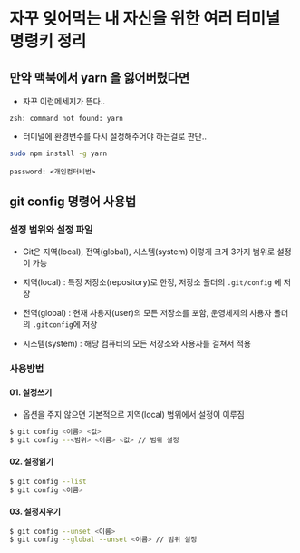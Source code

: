 # 자꾸 잊어먹는 내 자신을 위한 여러 터미널 명령키 정리

## 만약 맥북에서 yarn 을 잃어버렸다면

- 자꾸 이런메세지가 뜬다..

```
zsh: command not found: yarn
```

- 터미널에 환경변수를 다시 설정해주어야 하는걸로 판단..

```sh
sudo npm install -g yarn
```

```
password: <개인컴터비번>
```

## git config 명령어 사용법

### 설정 범위와 설정 파일

- Git은 지역(local), 전역(global), 시스템(system) 이렇게 크게 3가지 범위로 설정이 가능

- 지역(local) : 특정 저장소(repository)로 한정, 저장소 폴더의 `.git/config` 에 저장
- 전역(global) : 현재 사용자(user)의 모든 저장소를 포함, 운영체제의 사용자 폴더의 `.gitconfig`에 저장
- 시스템(system) : 해당 컴퓨터의 모든 저장소와 사용자를 걸쳐서 적용

### 사용방법

#### 01. 설정쓰기

- 옵션을 주지 않으면 기본적으로 지역(local) 범위에서 설정이 이루짐

```sh
$ git config <이름> <값>
$ git config --<범위> <이름> <값> // 범위 설정
```

#### 02. 설정읽기

```sh
$ git config --list
$ git config <이름>
```

#### 03. 설정지우기

```sh
$ git config --unset <이름>
$ git config --global --unset <이름> // 범위 설정
```

